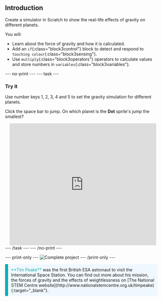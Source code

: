 ## Introduction

Create a simulator in Scratch to show the real-life effects of gravity on different planets. 

You will:

- Learn about the force of gravity and how it is calculated.
- Add an `if`{:class="block3control"} block to detect and respond to `touching colour`{:class="block3sensing"}.
- Use `multiply`{:class="block3operators"} operators to calculate values and store numbers in `variables`{:class="block3variables"}.

--- no-print ---
--- task ---
### Try it
<div style="display: flex; flex-wrap: wrap">
<div style="flex-basis: 200px; flex-grow: 1">  
Use number keys 1, 2, 3, 4 and 5 to set the gravity simulation for different planets. 

Click the space bar to jump. On which planet is the **Dot** sprite's jump the smallest?
</div>
<div class="scratch-preview" style="margin-left: 15px;">
  <iframe allowtransparency="true" width="485" height="402" src="https://scratch.mit.edu/projects/embed/498064882/?autostart=false" frameborder="0"></iframe>
</div>
</div>
--- /task ---
--- /no-print ---

--- print-only ---
![Complete project](images/showcase_static.png)
--- /print-only ---

<p style="border-left: solid; border-width:10px; border-color: #0faeb0; background-color: aliceblue; padding: 10px;">
<span style="color: #0faeb0">**Tim Peake**</span> was the first British ESA astronaut to visit the International Space Station. You can find out more about his mission, the forces of gravity and the effects of weightlessness on [The National STEM Centre website](http://www.nationalstemcentre.org.uk/timpeake){:target="_blank"}.
</p>
